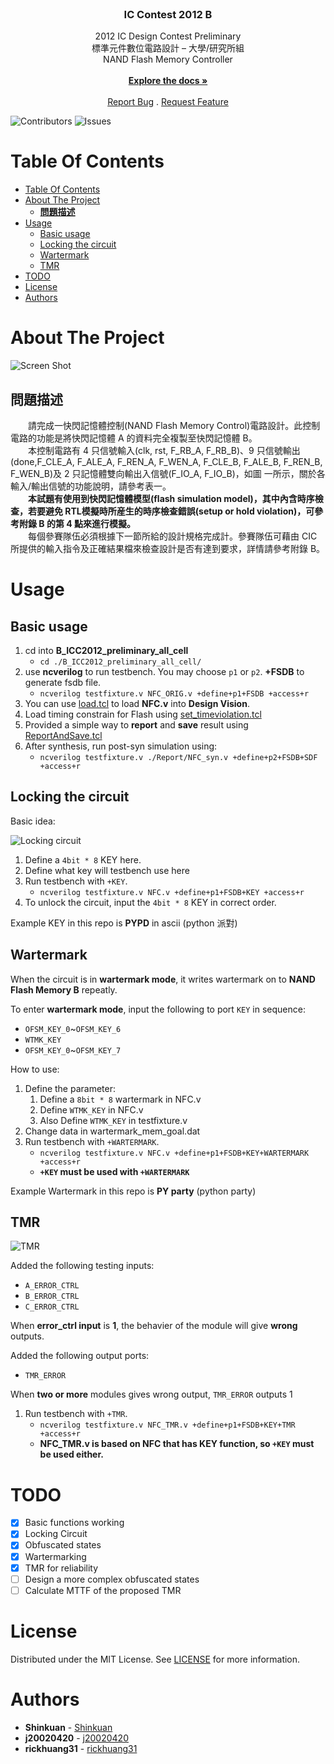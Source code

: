 <br/>
<p align="center">
  <h3 align="center">IC Contest 2012 B</h3>

  <p align="center">
    2012 IC Design Contest Preliminary<br>
標準元件數位電路設計 – 大學/研究所組<br>
NAND Flash Memory Controller
    <br/>
    <br/>
    <a href="https://github.com/shinkuan/ICC2012_B/blob/main/B_ICC2012_preliminary_all_cell.pdf"><strong>Explore the docs »</strong></a>
    <br/>
    <br/>
    <a href="https://github.com/shinkuan/ICC2012_B/issues">Report Bug</a>
    .
    <a href="https://github.com/shinkuan/ICC2012_B/issues">Request Feature</a>
  </p>
</p>

![Contributors](https://img.shields.io/github/contributors/shinkuan/ICC2012_B?color=dark-green) ![Issues](https://img.shields.io/github/issues/shinkuan/ICC2012_B) 

# Table Of Contents

- [Table Of Contents](#table-of-contents)
- [About The Project](#about-the-project)
  - [__問題描述__](#問題描述)
- [Usage](#usage)
  - [Basic usage](#basic-usage)
  - [Locking the circuit](#locking-the-circuit)
  - [Wartermark](#wartermark)
  - [TMR](#tmr)
- [TODO](#todo)
- [License](#license)
- [Authors](#authors)

# About The Project

![Screen Shot](https://i.imgur.com/kcSRFWD.png)

## __問題描述__

　　請完成一快閃記憶體控制(NAND Flash Memory Control)電路設計。此控制電路的功能是將快閃記憶體 A 的資料完全複製至快閃記憶體 B。 <br>
　　本控制電路有 4 只信號輸入(clk, rst, F_RB_A, F_RB_B)、9 只信號輸出(done,F_CLE_A, F_ALE_A, F_REN_A, F_WEN_A, F_CLE_B, F_ALE_B, F_REN_B, F_WEN_B)及 2 只記憶體雙向輸出入信號(F_IO_A, F_IO_B)，如圖 一所示，關於各輸入/輸出信號的功能說明，請參考表一。 <br>
　　__本試題有使用到快閃記憶體模型(flash simulation model)，其中內含時序檢查，若要避免 RTL模擬時所産生的時序檢查錯誤(setup or hold violation)，可參考附錄 B 的第 4 點來進行模擬。__ <br>
　　每個參賽隊伍必須根據下一節所給的設計規格完成計。參賽隊伍可藉由 CIC 所提供的輸入指令及正確結果檔來檢查設計是否有達到要求，詳情請參考附錄 B。 <br>

# Usage

## Basic usage

1. cd into __B_ICC2012_preliminary_all_cell__ 
   - `cd ./B_ICC2012_preliminary_all_cell/`  
1. use __ncverilog__ to run testbench. You may choose `p1` or `p2`. __+FSDB__ to generate fsdb file.
   - `ncverilog testfixture.v NFC_ORIG.v +define+p1+FSDB +access+r`  
2. You can use [load.tcl](https://github.com/shinkuan/ICC2012_B/blob/main/B_ICC2012_preliminary_all_cell/load.tcl) to load __NFC.v__ into __Design Vision__.  
3. Load timing constrain for Flash using [set_timeviolation.tcl](https://github.com/shinkuan/ICC2012_B/blob/main/B_ICC2012_preliminary_all_cell/set_timeviolation.tcl)  
4. Provided a simple way to __report__ and __save__ result using [ReportAndSave.tcl](https://github.com/shinkuan/ICC2012_B/blob/main/B_ICC2012_preliminary_all_cell/ReportAndSave.tcl)
5. After synthesis, run post-syn simulation using:
   - `ncverilog testfixture.v ./Report/NFC_syn.v +define+p2+FSDB+SDF +access+r`

## Locking the circuit

Basic idea:

![Locking circuit](https://i.imgur.com/9ke5cyF.png)

1. Define a `4bit * 8` KEY here.
2. Define what key will testbench use here 
3. Run testbench with `+KEY`.
   - `ncverilog testfixture.v NFC.v +define+p1+FSDB+KEY +access+r` 
4. To unlock the circuit, input the `4bit * 8` KEY in correct order.

Example KEY in this repo is __PYPD__ in ascii (python 派對)

## Wartermark

When the circuit is in __wartermark mode__, it writes wartermark on to __NAND Flash Memory B__ repeatly.

To enter __wartermark mode__, input the following to port `KEY` in sequence:
 - `OFSM_KEY_0`~`OFSM_KEY_6`
 - `WTMK_KEY`
 - `OFSM_KEY_0`~`OFSM_KEY_7`

How to use:

1. Define the parameter:
   1. Define a `8bit * 8` wartermark in NFC.v
   2. Define `WTMK_KEY` in NFC.v
   3. Also Define `WTMK_KEY` in testfixture.v
2. Change data in wartermark_mem_goal.dat
3. Run testbench with `+WARTERMARK`.
   - `ncverilog testfixture.v NFC.v +define+p1+FSDB+KEY+WARTERMARK +access+r` 
   - __`+KEY` must be used with `+WARTERMARK`__

Example Wartermark in this repo is __PY party__ (python party)

## TMR

![TMR](https://i.imgur.com/brlOnR0.png)

Added the following testing inputs:

 - `A_ERROR_CTRL`
 - `B_ERROR_CTRL`
 - `C_ERROR_CTRL`

When __error_ctrl input__ is __1__, the behavier of the module will give __wrong__ outputs.

Added the following output ports:

 - `TMR_ERROR`

When __two or more__ modules gives wrong output, `TMR_ERROR` outputs 1

1. Run testbench with `+TMR`.
   - `ncverilog testfixture.v NFC_TMR.v +define+p1+FSDB+KEY+TMR +access+r`
   - __NFC_TMR.v is based on NFC that has KEY function, so `+KEY` must be used either.__ 

# TODO
 - [x] Basic functions working
 - [x] Locking Circuit
 - [x] Obfuscated states
 - [x] Wartermarking
 - [x] TMR for reliability
 - [ ] Design a more complex obfuscated states
 - [ ] Calculate MTTF of the proposed TMR

# License

Distributed under the MIT License. See [LICENSE](https://github.com/shinkuan/ICC2012_B/blob/main/LICENSE.md) for more information.

# Authors

* **Shinkuan** - [Shinkuan](https://github.com/shinkuan/)
* **j20020420** - [j20020420](https://github.com/j20020420)
* **rickhuang31** - [rickhuang31](https://github.com/rickhuang31)

